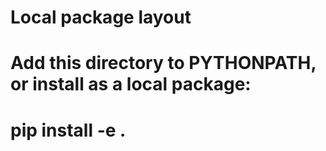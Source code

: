 # Local package layout
# Add this directory to PYTHONPATH, or install as a local package:
# pip install -e .
